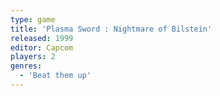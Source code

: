 ```yaml
---
type: game
title: 'Plasma Sword : Nightmare of Bilstein'
released: 1999
editor: Capcom
players: 2
genres:
  - 'Beat them up'
---
```

